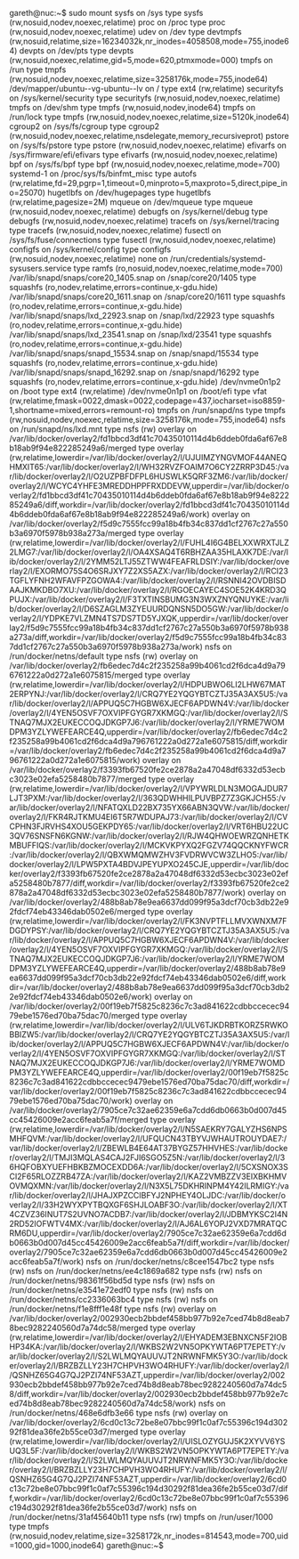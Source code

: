 gareth@nuc:~$ sudo mount
sysfs on /sys type sysfs (rw,nosuid,nodev,noexec,relatime)
proc on /proc type proc (rw,nosuid,nodev,noexec,relatime)
udev on /dev type devtmpfs (rw,nosuid,relatime,size=16234032k,nr_inodes=4058508,mode=755,inode64)
devpts on /dev/pts type devpts (rw,nosuid,noexec,relatime,gid=5,mode=620,ptmxmode=000)
tmpfs on /run type tmpfs (rw,nosuid,nodev,noexec,relatime,size=3258176k,mode=755,inode64)
/dev/mapper/ubuntu--vg-ubuntu--lv on / type ext4 (rw,relatime)
securityfs on /sys/kernel/security type securityfs (rw,nosuid,nodev,noexec,relatime)
tmpfs on /dev/shm type tmpfs (rw,nosuid,nodev,inode64)
tmpfs on /run/lock type tmpfs (rw,nosuid,nodev,noexec,relatime,size=5120k,inode64)
cgroup2 on /sys/fs/cgroup type cgroup2 (rw,nosuid,nodev,noexec,relatime,nsdelegate,memory_recursiveprot)
pstore on /sys/fs/pstore type pstore (rw,nosuid,nodev,noexec,relatime)
efivarfs on /sys/firmware/efi/efivars type efivarfs (rw,nosuid,nodev,noexec,relatime)
bpf on /sys/fs/bpf type bpf (rw,nosuid,nodev,noexec,relatime,mode=700)
systemd-1 on /proc/sys/fs/binfmt_misc type autofs (rw,relatime,fd=29,pgrp=1,timeout=0,minproto=5,maxproto=5,direct,pipe_ino=25070)
hugetlbfs on /dev/hugepages type hugetlbfs (rw,relatime,pagesize=2M)
mqueue on /dev/mqueue type mqueue (rw,nosuid,nodev,noexec,relatime)
debugfs on /sys/kernel/debug type debugfs (rw,nosuid,nodev,noexec,relatime)
tracefs on /sys/kernel/tracing type tracefs (rw,nosuid,nodev,noexec,relatime)
fusectl on /sys/fs/fuse/connections type fusectl (rw,nosuid,nodev,noexec,relatime)
configfs on /sys/kernel/config type configfs (rw,nosuid,nodev,noexec,relatime)
none on /run/credentials/systemd-sysusers.service type ramfs (ro,nosuid,nodev,noexec,relatime,mode=700)
/var/lib/snapd/snaps/core20_1405.snap on /snap/core20/1405 type squashfs (ro,nodev,relatime,errors=continue,x-gdu.hide)
/var/lib/snapd/snaps/core20_1611.snap on /snap/core20/1611 type squashfs (ro,nodev,relatime,errors=continue,x-gdu.hide)
/var/lib/snapd/snaps/lxd_22923.snap on /snap/lxd/22923 type squashfs (ro,nodev,relatime,errors=continue,x-gdu.hide)
/var/lib/snapd/snaps/lxd_23541.snap on /snap/lxd/23541 type squashfs (ro,nodev,relatime,errors=continue,x-gdu.hide)
/var/lib/snapd/snaps/snapd_15534.snap on /snap/snapd/15534 type squashfs (ro,nodev,relatime,errors=continue,x-gdu.hide)
/var/lib/snapd/snaps/snapd_16292.snap on /snap/snapd/16292 type squashfs (ro,nodev,relatime,errors=continue,x-gdu.hide)
/dev/nvme0n1p2 on /boot type ext4 (rw,relatime)
/dev/nvme0n1p1 on /boot/efi type vfat (rw,relatime,fmask=0022,dmask=0022,codepage=437,iocharset=iso8859-1,shortname=mixed,errors=remount-ro)
tmpfs on /run/snapd/ns type tmpfs (rw,nosuid,nodev,noexec,relatime,size=3258176k,mode=755,inode64)
nsfs on /run/snapd/ns/lxd.mnt type nsfs (rw)
overlay on /var/lib/docker/overlay2/fd1bbcd3df41c70435010114d4b6ddeb0fda6af67e8b18ab9f94e822285249a6/merged type overlay (rw,relatime,lowerdir=/var/lib/docker/overlay2/l/UJUIMZYNGVMOF44ANEQHMXIT65:/var/lib/docker/overlay2/l/WH32RVZFOAIM7O6CY2ZRRP3D45:/var/lib/docker/overlay2/l/O2UZPBFDFPL6HUSWLK5QRF3ZM6:/var/lib/docker/overlay2/l/WCYC4YHFE3MREDDHPPFRXDDEVW,upperdir=/var/lib/docker/overlay2/fd1bbcd3df41c70435010114d4b6ddeb0fda6af67e8b18ab9f94e822285249a6/diff,workdir=/var/lib/docker/overlay2/fd1bbcd3df41c70435010114d4b6ddeb0fda6af67e8b18ab9f94e822285249a6/work)
overlay on /var/lib/docker/overlay2/f5d9c7555fcc99a18b4fb34c837dd1cf2767c27a550b3a6970f5978b938a273a/merged type overlay (rw,relatime,lowerdir=/var/lib/docker/overlay2/l/FUHL4I6G4BELXXWRXTJLZ2LMG7:/var/lib/docker/overlay2/l/OA4XSAQ4T6RBHZAA35HLAXK7DE:/var/lib/docker/overlay2/l/2YMM52LTJ55ZTWW4FEAFRLDSIY:/var/lib/docker/overlay2/l/EXORMO75S4O6SRJXY7Z2XS5AZX:/var/lib/docker/overlay2/l/RCI23TGFLYFNH2WFAVFPZGOWA4:/var/lib/docker/overlay2/l/RSNNI42OVDBISDAAJKMKDBO7XU:/var/lib/docker/overlay2/l/RGOECAYEC4SOE52K4KRD3QPUJX:/var/lib/docker/overlay2/l/F3TXTINSBUMG3N3WXZNYQNUYKE:/var/lib/docker/overlay2/l/D6SZAGLM3ZYEUURDQNSN5DO5GW:/var/lib/docker/overlay2/l/YDPKE7VLZMN4TS7DS7TD5YJXQK,upperdir=/var/lib/docker/overlay2/f5d9c7555fcc99a18b4fb34c837dd1cf2767c27a550b3a6970f5978b938a273a/diff,workdir=/var/lib/docker/overlay2/f5d9c7555fcc99a18b4fb34c837dd1cf2767c27a550b3a6970f5978b938a273a/work)
nsfs on /run/docker/netns/default type nsfs (rw)
overlay on /var/lib/docker/overlay2/fb6edec7d4c2f235258a99b4061cd2f6dca4d9a796761222a0d272a1e6075815/merged type overlay (rw,relatime,lowerdir=/var/lib/docker/overlay2/l/HDPUBWO6LI2LHW67MAT2ERPYNJ:/var/lib/docker/overlay2/l/CRQ7YE2YQGYBTCZTJ35A3AX5U5:/var/lib/docker/overlay2/l/APPUQ5C7HGBW6XJECF6APDWN4V:/var/lib/docker/overlay2/l/4YEN5OSVF7OXVIPFGYGR7XKMGQ:/var/lib/docker/overlay2/l/STNAQ7MJX2EUKECCOQJDKGP7J6:/var/lib/docker/overlay2/l/YRME7WOMDPM3YZLYWEFEARCE4Q,upperdir=/var/lib/docker/overlay2/fb6edec7d4c2f235258a99b4061cd2f6dca4d9a796761222a0d272a1e6075815/diff,workdir=/var/lib/docker/overlay2/fb6edec7d4c2f235258a99b4061cd2f6dca4d9a796761222a0d272a1e6075815/work)
overlay on /var/lib/docker/overlay2/f3393fb67520fe2ce2878a2a47048df6332d53ecbc3023e02efa5258480b7877/merged type overlay (rw,relatime,lowerdir=/var/lib/docker/overlay2/l/VPYWRLDLN3MOGAJDUR7LJT3PXM:/var/lib/docker/overlay2/l/363QDWHHILPUVBPZ7Z3GKJCH55:/var/lib/docker/overlay2/l/NFATQXLD22BX735YX66ABN3QVW:/var/lib/docker/overlay2/l/FKR4RJTKMU4EI6T5R7WDUPAJ73:/var/lib/docker/overlay2/l/CVCPHN3FJRVHS4XOU5GEKPDY65:/var/lib/docker/overlay2/l/VRT6HBU22UC3QV76SNSFN6KGNW:/var/lib/docker/overlay2/l/RJW4QHWOEWRZQNHETKMBUFFIQS:/var/lib/docker/overlay2/l/MCKVKPYXQ2FGZV74QQCKNYFWCR:/var/lib/docker/overlay2/l/QBXWMQMWZHV3FVDRWVCW3ZLHO5:/var/lib/docker/overlay2/l/LPW5PXTA4BDVJPEYUPXO245CJE,upperdir=/var/lib/docker/overlay2/f3393fb67520fe2ce2878a2a47048df6332d53ecbc3023e02efa5258480b7877/diff,workdir=/var/lib/docker/overlay2/f3393fb67520fe2ce2878a2a47048df6332d53ecbc3023e02efa5258480b7877/work)
overlay on /var/lib/docker/overlay2/488b8ab78e9ea6637dd099f95a3dcf70cb3db22e92fdcf74eb43346dab0502e6/merged type overlay (rw,relatime,lowerdir=/var/lib/docker/overlay2/l/FK3NVPTFLLMVXWNXM7FDGDYPSY:/var/lib/docker/overlay2/l/CRQ7YE2YQGYBTCZTJ35A3AX5U5:/var/lib/docker/overlay2/l/APPUQ5C7HGBW6XJECF6APDWN4V:/var/lib/docker/overlay2/l/4YEN5OSVF7OXVIPFGYGR7XKMGQ:/var/lib/docker/overlay2/l/STNAQ7MJX2EUKECCOQJDKGP7J6:/var/lib/docker/overlay2/l/YRME7WOMDPM3YZLYWEFEARCE4Q,upperdir=/var/lib/docker/overlay2/488b8ab78e9ea6637dd099f95a3dcf70cb3db22e92fdcf74eb43346dab0502e6/diff,workdir=/var/lib/docker/overlay2/488b8ab78e9ea6637dd099f95a3dcf70cb3db22e92fdcf74eb43346dab0502e6/work)
overlay on /var/lib/docker/overlay2/00f19eb7f5825c8236c7c3ad841622cdbbccecec9479ebe1576ed70ba75dac70/merged type overlay (rw,relatime,lowerdir=/var/lib/docker/overlay2/l/ULV6TJKDRBTKORZ5RWKOBBIZW5:/var/lib/docker/overlay2/l/CRQ7YE2YQGYBTCZTJ35A3AX5U5:/var/lib/docker/overlay2/l/APPUQ5C7HGBW6XJECF6APDWN4V:/var/lib/docker/overlay2/l/4YEN5OSVF7OXVIPFGYGR7XKMGQ:/var/lib/docker/overlay2/l/STNAQ7MJX2EUKECCOQJDKGP7J6:/var/lib/docker/overlay2/l/YRME7WOMDPM3YZLYWEFEARCE4Q,upperdir=/var/lib/docker/overlay2/00f19eb7f5825c8236c7c3ad841622cdbbccecec9479ebe1576ed70ba75dac70/diff,workdir=/var/lib/docker/overlay2/00f19eb7f5825c8236c7c3ad841622cdbbccecec9479ebe1576ed70ba75dac70/work)
overlay on /var/lib/docker/overlay2/7905ce7c32ae62359e6a7cdd6db0663b0d007d45cc45426009e2acc6feab5a7f/merged type overlay (rw,relatime,lowerdir=/var/lib/docker/overlay2/l/N5SAEKRY7GALYZHS6NPSMHFQVM:/var/lib/docker/overlay2/l/UFQUCN43TBYVJWHAUTROUYDAE7:/var/lib/docker/overlay2/l/ZBEWLB4E64AT37BYGZ57HHVHES:/var/lib/docker/overlay2/l/TMJI3MQLAS4CAJ2FJI6SGO5Z5N:/var/lib/docker/overlay2/l/36HQFOBXYUEFHBKBZMOCEXDD6A:/var/lib/docker/overlay2/l/5CXSNOX3SCI2F65RLOZZRB47ZA:/var/lib/docker/overlay2/l/KAZ2VMBZZV3EIXBKHMVOVMQXMN:/var/lib/docker/overlay2/l/N3X5L75DKHRINPM4Y42ILRMIGY:/var/lib/docker/overlay2/l/JHAJXPZCCIBFYJ2NPHEY4OLJDC:/var/lib/docker/overlay2/l/33H2WYXPYTBQXGF6SHJLOABF3O:/var/lib/docker/overlay2/l/XT4CZVZ36INUT7S2UVNO7ACDB7:/var/lib/docker/overlay2/l/JDBMYKSC2I4N2RD52IOFWTV4MX:/var/lib/docker/overlay2/l/AJ6AL6YOPJ2VXD7MRATQCRM6DU,upperdir=/var/lib/docker/overlay2/7905ce7c32ae62359e6a7cdd6db0663b0d007d45cc45426009e2acc6feab5a7f/diff,workdir=/var/lib/docker/overlay2/7905ce7c32ae62359e6a7cdd6db0663b0d007d45cc45426009e2acc6feab5a7f/work)
nsfs on /run/docker/netns/c8cee1547bc2 type nsfs (rw)
nsfs on /run/docker/netns/ee4c1869a682 type nsfs (rw)
nsfs on /run/docker/netns/98361f56bd5d type nsfs (rw)
nsfs on /run/docker/netns/e3541e72edf0 type nsfs (rw)
nsfs on /run/docker/netns/cc2336063bc4 type nsfs (rw)
nsfs on /run/docker/netns/f1e8fff1e48f type nsfs (rw)
overlay on /var/lib/docker/overlay2/002930ecb2bbdef458bb977b92e7ced74b8d8eab78bec9282240560d7a74dc58/merged type overlay (rw,relatime,lowerdir=/var/lib/docker/overlay2/l/EHYADEM3EBNXCN5F2IOBHP34KA:/var/lib/docker/overlay2/l/WKBS2W2VN5OPKYWTA6PT7EPETY:/var/lib/docker/overlay2/l/S2LWLMQYAUUVJT2NRWNFMK5Y3O:/var/lib/docker/overlay2/l/BRZBZLLY23H7CHPVH3WO4RHUFY:/var/lib/docker/overlay2/l/QSNHZ65G4G7QJ2PZI74NF53AZT,upperdir=/var/lib/docker/overlay2/002930ecb2bbdef458bb977b92e7ced74b8d8eab78bec9282240560d7a74dc58/diff,workdir=/var/lib/docker/overlay2/002930ecb2bbdef458bb977b92e7ced74b8d8eab78bec9282240560d7a74dc58/work)
nsfs on /run/docker/netns/468e6dfb3e66 type nsfs (rw)
overlay on /var/lib/docker/overlay2/6cd0c13c72be8e07bbc99f1c0af7c55396c194d30292f81dea36fe2b55ce03d7/merged type overlay (rw,relatime,lowerdir=/var/lib/docker/overlay2/l/UISLOZYGUJ5K2XYVV6YSUQ3L5F:/var/lib/docker/overlay2/l/WKBS2W2VN5OPKYWTA6PT7EPETY:/var/lib/docker/overlay2/l/S2LWLMQYAUUVJT2NRWNFMK5Y3O:/var/lib/docker/overlay2/l/BRZBZLLY23H7CHPVH3WO4RHUFY:/var/lib/docker/overlay2/l/QSNHZ65G4G7QJ2PZI74NF53AZT,upperdir=/var/lib/docker/overlay2/6cd0c13c72be8e07bbc99f1c0af7c55396c194d30292f81dea36fe2b55ce03d7/diff,workdir=/var/lib/docker/overlay2/6cd0c13c72be8e07bbc99f1c0af7c55396c194d30292f81dea36fe2b55ce03d7/work)
nsfs on /run/docker/netns/31af45640b11 type nsfs (rw)
tmpfs on /run/user/1000 type tmpfs (rw,nosuid,nodev,relatime,size=3258172k,nr_inodes=814543,mode=700,uid=1000,gid=1000,inode64)
gareth@nuc:~$ 
